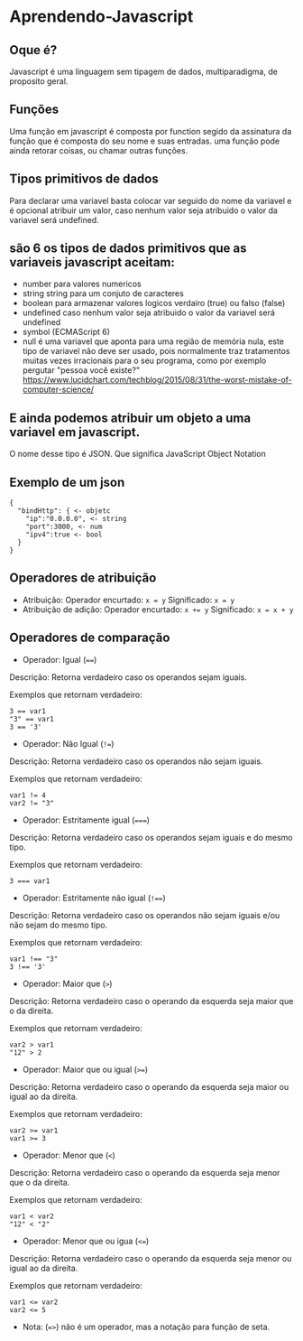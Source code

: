 # Aprendendo-Javascript
## Oque é?
Javascript é uma linguagem sem tipagem de dados, multiparadigma, de proposito geral.

## Funções
Uma função em javascript é composta por function segido da assinatura da função que é composta do seu nome e suas entradas.
uma função pode ainda retorar coisas, ou chamar outras funções.

## Tipos primitivos de dados
Para declarar uma variavel basta colocar var seguido do nome da variavel e é opcional atribuir um valor, caso nenhum valor seja atribuido o valor da variavel será undefined.

## são 6 os tipos de dados primitivos que as variaveis javascript aceitam:

* number para valores numericos
* string string para um conjuto de caracteres
* boolean  para armazenar valores logicos verdairo (true) ou falso (false)
* undefined caso nenhum valor seja atribuido o valor da variavel será undefined
* symbol (ECMAScript 6)
* null é uma variavel que aponta para uma região de memória nula, este tipo de variavel não deve ser usado, pois normalmente traz tratamentos muitas vezes irracionais para o seu programa, como por exemplo pergutar "pessoa você existe?" https://www.lucidchart.com/techblog/2015/08/31/the-worst-mistake-of-computer-science/

## E ainda podemos atribuir um objeto a uma variavel em javascript.
O nome desse tipo é JSON. Que significa JavaScript Object Notation

## Exemplo de um json
```
{
  "bindHttp": { <- objetc
    "ip":"0.0.0.0", <- string
    "port":3000, <- num
    "ipv4":true <- bool
  }
}
```
## Operadores de atribuição
* Atribuição:
Operador encurtado: ```x = y```
Significado: ```x = y```
* Atribuição de adição:
Operador encurtado: ```x += y```
Significado: ```x = x + y```

## Operadores de comparação
* Operador: Igual (```==```)

Descrição: Retorna verdadeiro caso os operandos sejam iguais.

Exemplos que retornam verdadeiro:
```
3 == var1
"3" == var1
3 == '3'
```
* Operador: Não Igual (```!=```)

Descrição: Retorna verdadeiro caso os operandos não sejam iguais.

Exemplos que retornam verdadeiro:
```
var1 != 4
var2 != "3"
```

* Operador: Estritamente igual (```===```)

Descrição: Retorna verdadeiro caso os operandos sejam iguais e do mesmo tipo.

Exemplos que retornam verdadeiro:
```
3 === var1
```

* Operador: Estritamente não igual (```!==```)

Descrição: Retorna verdadeiro caso os operandos não sejam iguais e/ou não sejam do mesmo tipo.

Exemplos que retornam verdadeiro:
```
var1 !== "3"
3 !== '3'
```

* Operador: Maior que (```>```)

Descrição: Retorna verdadeiro caso o operando da esquerda seja maior que o da direita.

Exemplos que retornam verdadeiro:
```
var2 > var1
"12" > 2
```

* Operador: Maior que ou igual (```>=```)

Descrição: Retorna verdadeiro caso o operando da esquerda seja maior ou igual ao da direita.

Exemplos que retornam verdadeiro:
```
var2 >= var1
var1 >= 3
```

* Operador: Menor que (```<```)

Descrição: Retorna verdadeiro caso o operando da esquerda seja menor que o da direita.

Exemplos que retornam verdadeiro:
```
var1 < var2
"12" < "2"
```

* Operador: Menor que ou igua (```<=```)

Descrição: Retorna verdadeiro caso o operando da esquerda seja menor ou igual ao da direita.

Exemplos que retornam verdadeiro:
```
var1 <= var2
var2 <= 5
```
* Nota: (```=>```) não é um operador, mas a notação para função de seta.
